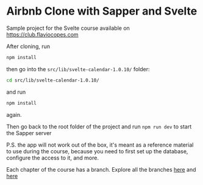# Airbnb Clone with Sapper and Svelte

Sample project for the Svelte course available on <https://club.flaviocopes.com>

After cloning, run

```sh
npm install
```

then go into the `src/lib/svelte-calendar-1.0.10/` folder:

```sh
cd src/lib/svelte-calendar-1.0.10/
```

and run 

```sh
npm install
```

again.

Then go back to the root folder of the project and run `npm run dev` to start the Sapper server

P.S. the app will not work out of the box, it's meant as a reference material to use during the course, because you need to first set up the database, configure the access to it, and more.

Each chapter of the course has a branch. Explore all the branches [here](https://github.com/flaviocopes/airbnb-clone-svelte-sapper/branches/all?page=2) and [here](https://github.com/flaviocopes/airbnb-clone-svelte-sapper/branches/all)
